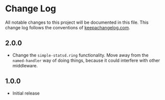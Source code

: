 # Change Log
All notable changes to this project will be documented in this file. This change log follows the conventions of [keepachangelog.com](http://keepachangelog.com/).

## 2.0.0
* Change the `simple-statsd.ring` functionality. Move away from the `named-handler` way of doing things, because it could interfere with other middleware.

## 1.0.0
* Initial release
